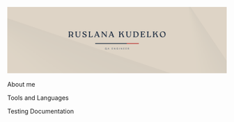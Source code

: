 ![Header(https://github.com/Rusllana/Rusllana/blob/main/assets/header%201.png)](https://github.com/Rusllana/Rusllana/blob/main/assets/header%201.png)

About me

Tools and Languages

Testing Documentation